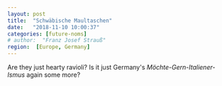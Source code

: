 ```yaml
---
layout: post
title:  "Schwäbische Maultaschen"
date:   "2018-11-10 10:00:37"
categories: [future-noms]
# author:  "Franz Josef Strauß"
region:  [Europe, Germany]
---
```


Are they just hearty ravioli?  Is it just Germany's *Möchte-Gern-Italiener-Ismus* again some more?
